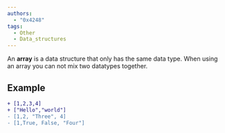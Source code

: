 ```yaml
---
authors:
  - "0x4248"
tags:
  - Other
  - Data_structures
---
```

An **array** is a data structure that only has the same data type. When using an array you can not mix two datatypes together.

## Example
```diff
+ [1,2,3,4]
+ ["Hello","world"]
- [1,2, "Three", 4]
- [1,True, False, "Four"]
```